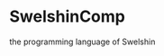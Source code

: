 <!-- This program is free software: you can redistribute it and/or modify
<!-- it under the terms of the GNU General Public License as published by
<!-- the Free Software Foundation, either version 3 of the License, or
<!-- (at your option) any later version.
<!-- This program is distributed in the hope that it will be useful,
<!-- but WITHOUT ANY WARRANTY; without even the implied warranty of
<!-- MERCHANTABILITY or FITNESS FOR A PARTICULAR PURPOSE. See the
<!-- GNU General Public License for more details.
<!-- You should have received a copy of the GNU General Public License
<!-- along with this program. If not, see <https://www.gnu.org/licenses/>.
<!-- Copyright (c) 2025 Guillermo Leira Temes
<!-- -->

# SwelshinComp
the programming language of Swelshin
